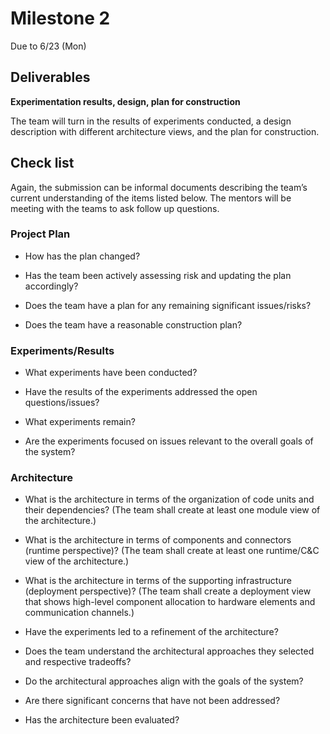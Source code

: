 # Milestone 2

Due to  6/23 (Mon)

## Deliverables

**Experimentation results, design, plan for construction**

The team will turn in the results of experiments conducted, a design description with different architecture views, and the plan for construction.

## Check list

Again, the submission can be informal documents describing the team’s current understanding of the items listed below. The mentors will be meeting with the teams to ask follow up questions.

### Project Plan

- How has the plan changed?

- Has the team been actively assessing risk and updating the plan accordingly?

- Does the team have a plan for any remaining significant issues/risks?

- Does the team have a reasonable construction plan?

### Experiments/Results

- What experiments have been conducted?
- Have the results of the experiments addressed the open questions/issues?

- What experiments remain?

- Are the experiments focused on issues relevant to the overall goals of the system?

### Architecture

- What is the architecture in terms of the organization of code units and their dependencies? (The team shall create at least one module view of the architecture.)
- What is the architecture in terms of components and connectors (runtime perspective)? (The team shall create at least one runtime/C&C view of the architecture.)
- What is the architecture in terms of the supporting infrastructure (deployment perspective)? (The team shall create a deployment view that shows high-level component allocation to hardware elements and communication channels.)

- Have the experiments led to a refinement of the architecture?

- Does the team understand the architectural approaches they selected and respective tradeoffs?

- Do the architectural approaches align with the goals of the system?
- Are there significant concerns that have not been addressed?
- Has the architecture been evaluated?
